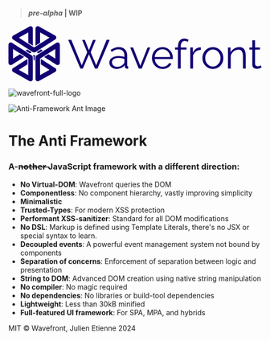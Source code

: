 > #### _pre-alpha_ | WIP

<?xml version="1.0" encoding="UTF-8" standalone="no"?>
<svg
   width="158.59123mm"
   height="34.475056mm"
   viewBox="0 0 158.59123 34.475056"
   version="1.1"
   id="svg1"
   xml:space="preserve"
   xmlns="http://www.w3.org/2000/svg"
   xmlns:svg="http://www.w3.org/2000/svg"><defs
     id="defs1" /><g
     id="layer1"
     transform="translate(-32.494497,-84.276884)"><path
       style="font-size:96px;font-family:Raleway;white-space:pre;fill:#120073"
       d="m 170.17209,282.79284 h 6.336 l 9.6,24.192 9.696,-24.192 h 6.432 l -11.904,29.088 13.056,30.816 24.672,-60.384 h 7.296 l -28.896,68.16 h -5.952 l -14.304,-33.696 -14.4,33.696 h -5.856 l -28.8,-68.16 h 7.2 l 24.768,60.384 12.96,-30.816 z m 64.31982,53.28 q 0,-4.704 2.688,-8.064 2.688,-3.456 7.392,-5.28 4.8,-1.92 11.04,-1.92 3.648,0 7.584,0.576 3.936,0.576 7.008,1.728 v -4.224 q 0,-6.336 -3.744,-10.08 -3.744,-3.744 -10.368,-3.744 -4.032,0 -7.968,1.536 -3.84,1.44 -8.064,4.32 l -2.496,-4.608 q 4.896,-3.36 9.6,-4.992 4.704,-1.728 9.6,-1.728 9.216,0 14.592,5.28 5.376,5.28 5.376,14.592 v 23.136 q 0,1.344 0.576,2.016 0.576,0.576 1.824,0.672 v 5.184 q -1.056,0.096 -1.824,0.192 -0.768,0.096 -1.152,0 -2.4,-0.096 -3.648,-1.536 -1.248,-1.44 -1.344,-3.072 l -0.096,-3.648 q -3.36,4.32 -8.736,6.72 -5.376,2.304 -10.944,2.304 -4.8,0 -8.736,-2.016 -3.84,-2.112 -6.048,-5.568 -2.112,-3.552 -2.112,-7.776 z m 33.504,3.84 q 1.056,-1.344 1.632,-2.592 0.576,-1.248 0.576,-2.208 v -7.296 q -3.264,-1.248 -6.816,-1.92 -3.456,-0.672 -7.008,-0.672 -7.008,0 -11.328,2.784 -4.32,2.784 -4.32,7.584 0,2.784 1.44,5.28 1.44,2.4 4.224,4.032 2.784,1.536 6.528,1.536 4.704,0 8.736,-1.824 4.128,-1.824 6.336,-4.704 z m 36.19176,10.56 -20.256,-50.016 h 6.816 l 17.088,43.488 17.184,-43.488 h 6.432 l -20.256,50.016 z m 56.15975,0.96 q -5.376,0 -9.984,-2.016 -4.608,-2.112 -7.968,-5.664 -3.36,-3.648 -5.28,-8.352 -1.824,-4.704 -1.824,-10.08 0,-7.008 3.168,-12.864 3.264,-5.856 8.928,-9.312 5.664,-3.552 12.864,-3.552 7.392,0 12.864,3.552 5.568,3.552 8.736,9.408 3.168,5.76 3.168,12.672 0,0.768 0,1.536 0,0.672 -0.096,1.056 h -42.816 q 0.48,5.376 2.976,9.6 2.592,4.128 6.624,6.624 4.128,2.4 8.928,2.4 4.896,0 9.216,-2.496 4.416,-2.496 6.144,-6.528 l 5.664,1.536 q -1.536,3.552 -4.704,6.432 -3.168,2.88 -7.488,4.512 -4.224,1.536 -9.12,1.536 z m -18.432,-28.32 h 36.96 q -0.384,-5.472 -2.976,-9.6 -2.496,-4.128 -6.624,-6.432 -4.032,-2.4 -8.928,-2.4 -4.896,0 -8.928,2.4 -4.032,2.304 -6.624,6.528 -2.496,4.128 -2.88,9.504 z m 55.00794,27.36 v -44.832 h -6.912 v -5.184 h 6.912 v -1.344 q 0,-6.144 1.728,-10.56 1.824,-4.416 5.088,-6.72 3.36,-2.4 7.872,-2.4 2.976,0 5.76,0.864 2.784,0.864 4.8,2.304 l -2.016,4.704 q -1.248,-1.056 -3.264,-1.632 -2.016,-0.576 -4.032,-0.576 -4.512,0 -7.008,3.552 -2.4,3.552 -2.4,10.272 v 1.536 h 13.824 v 5.184 h -13.824 v 44.832 z m 54.24,-44.256 q -6.528,0.192 -11.52,3.648 -4.896,3.456 -6.912,9.504 v 31.104 h -6.528 v -50.016 h 6.144 v 12 q 2.592,-5.28 6.816,-8.544 4.32,-3.264 9.12,-3.648 0.96,-0.096 1.632,-0.096 0.768,0 1.248,0.096 z m 28.51191,45.216 q -5.376,0 -9.984,-2.016 -4.512,-2.112 -7.872,-5.664 -3.264,-3.648 -5.088,-8.256 -1.824,-4.704 -1.824,-9.888 0,-5.376 1.824,-9.984 1.824,-4.704 5.184,-8.256 3.36,-3.648 7.872,-5.664 4.608,-2.112 9.984,-2.112 5.376,0 9.888,2.112 4.512,2.016 7.872,5.664 3.36,3.552 5.184,8.256 1.824,4.608 1.824,9.984 0,5.184 -1.824,9.888 -1.824,4.608 -5.184,8.256 -3.264,3.552 -7.872,5.664 -4.512,2.016 -9.984,2.016 z m -18.144,-25.728 q 0,5.568 2.4,10.176 2.496,4.512 6.624,7.2 4.128,2.592 9.12,2.592 4.992,0 9.12,-2.688 4.128,-2.688 6.624,-7.296 2.496,-4.704 2.496,-10.176 0,-5.568 -2.496,-10.176 -2.496,-4.608 -6.624,-7.296 -4.128,-2.688 -9.12,-2.688 -4.992,0 -9.12,2.784 -4.032,2.784 -6.528,7.392 -2.496,4.512 -2.496,10.176 z m 95.99993,24.768 h -6.528 v -27.936 q 0,-8.832 -2.592,-12.864 -2.592,-4.128 -8.16,-4.128 -3.84,0 -7.584,1.92 -3.744,1.824 -6.624,5.088 -2.784,3.168 -4.032,7.296 v 30.624 h -6.528 v -50.016 h 5.952 v 11.328 q 2.016,-3.648 5.28,-6.336 3.264,-2.784 7.392,-4.32 4.128,-1.536 8.544,-1.536 4.128,0 7.008,1.536 2.88,1.536 4.608,4.416 1.728,2.784 2.496,6.816 0.768,3.936 0.768,8.832 z m 37.43974,-2.4 q -0.768,0.288 -2.4,1.056 -1.632,0.768 -3.936,1.344 -2.304,0.576 -4.992,0.576 -2.784,0 -5.28,-1.056 -2.4,-1.056 -3.84,-3.168 -1.44,-2.208 -1.44,-5.376 v -35.808 h -6.912 v -5.184 h 6.912 v -16.896 h 6.528 v 16.896 h 11.52 v 5.184 h -11.52 v 33.984 q 0.192,2.688 1.92,4.032 1.824,1.344 4.128,1.344 2.688,0 4.896,-0.864 2.208,-0.96 2.688,-1.344 z"
       id="text2"
       transform="matrix(0.26458333,0,0,0.26458333,33.666334,18.056142)"
       aria-label="Wavefront" /><path
       style="fill:#120073;fill-opacity:1;stroke-width:0.178635"
       d="m 46.216462,118.74625 c -0.135567,-0.0123 -0.308465,-0.0579 -0.442866,-0.11671 -0.102435,-0.0448 -10.281117,-5.69901 -10.38713,-5.76996 -0.362966,-0.24296 -0.595925,-0.64558 -0.624731,-1.07973 -0.0343,-0.51687 0.194971,-0.99628 0.613989,-1.28387 0.03746,-0.0257 2.074245,-1.32323 4.526208,-2.88339 l 4.458114,-2.83667 0.03448,0.0197 0.03448,0.0197 v 1.65634 1.65633 l -2.717646,1.72941 c -2.165878,1.37829 -2.715102,1.73175 -2.705111,1.74088 0.0069,0.006 1.320167,0.73747 2.91838,1.62482 1.598214,0.88735 2.924123,1.62393 2.946467,1.63686 l 0.04062,0.0235 -3.22e-4,-5.165 -3.22e-4,-5.16499 -4.771853,-3.03598 -4.771856,-3.035977 -0.0025,1.519307 c -0.0014,0.83562 -0.0014,2.20015 0,3.03229 l 0.0025,1.51298 2.153432,-1.37037 c 1.184386,-0.7537 2.158354,-1.37037 2.164369,-1.37037 0.0061,0 0.607733,0.3796 1.337146,0.84355 1.007504,0.64084 1.323512,0.84621 1.314993,0.8546 -0.02399,0.0236 -7.690754,4.89669 -7.754113,4.92858 -0.244286,0.12299 -0.510449,0.17598 -0.767086,0.15272 -0.358976,-0.0325 -0.644135,-0.16535 -0.89644,-0.41753 -0.244691,-0.24457 -0.380081,-0.52985 -0.41472,-0.87386 -0.01393,-0.13834 -0.01393,-11.420861 0,-11.559204 0.03464,-0.34401 0.170029,-0.62929 0.41472,-0.87386 0.163536,-0.163454 0.324573,-0.266922 0.526402,-0.338223 0.378879,-0.133844 0.776428,-0.108177 1.137124,0.07342 0.08145,0.04101 12.521368,7.954947 12.621236,8.029287 0.255724,0.19037 0.443232,0.46692 0.526707,0.77683 0.05141,0.19087 0.04808,-0.30524 0.04813,7.14389 5e-5,6.1662 -0.0014,6.89141 -0.01476,6.98082 -0.0463,0.3118 -0.186275,0.58788 -0.411054,0.81074 -0.297382,0.29485 -0.720195,0.44699 -1.136974,0.40912 z m 4.487804,-0.004 c -0.169353,-0.0208 -0.31032,-0.0633 -0.473156,-0.14259 -0.394247,-0.19213 -0.667747,-0.54398 -0.771629,-0.99267 l -0.02147,-0.0927 -0.0029,-6.91093 c -0.0022,-5.15963 -1.79e-4,-6.93395 0.008,-7.00174 0.03009,-0.24895 0.124838,-0.48645 0.274547,-0.68823 0.06284,-0.0847 0.193965,-0.21775 0.274586,-0.27863 0.09307,-0.0703 12.542416,-7.989901 12.63659,-8.038727 0.340481,-0.176536 0.737819,-0.207078 1.105101,-0.08494 0.207201,0.06891 0.378417,0.172299 0.536375,0.323911 0.253312,0.243133 0.402027,0.548779 0.437153,0.898441 0.01388,0.138242 0.01388,11.420965 0,11.559205 -0.03512,0.34966 -0.183841,0.65531 -0.437153,0.89844 -0.439276,0.42163 -1.089522,0.518 -1.636496,0.24255 -0.06247,-0.0314 -7.734343,-4.90755 -7.758549,-4.93118 -0.0082,-0.008 0.323527,-0.22351 1.311752,-0.85193 0.72753,-0.46264 1.330389,-0.84209 1.339687,-0.84321 0.0094,-0.001 0.984723,0.61427 2.16761,1.36754 l 2.150705,1.3696 0.0025,-1.51887 c 0.0013,-0.83538 0.0013,-2.19951 0,-3.031407 l -0.0025,-1.51254 -4.771702,3.035537 -4.771703,3.03553 -0.0029,4.43045 c -0.0016,2.43675 -7.14e-4,4.76011 0.0019,5.16304 l 0.0048,0.73257 2.953152,-1.64065 c 1.624233,-0.90236 2.951985,-1.64495 2.950558,-1.65022 -0.0014,-0.005 -1.222809,-0.78605 -2.714184,-1.73513 l -2.711592,-1.72556 -0.0022,-1.65343 -0.0022,-1.65343 0.03538,-0.0229 c 0.03259,-0.0211 0.03728,-0.0218 0.05964,-0.009 0.06065,0.0354 8.902461,5.66466 8.962614,5.70614 0.359213,0.24772 0.585654,0.64365 0.614206,1.07395 0.02825,0.42584 -0.118214,0.82011 -0.415158,1.11752 -0.04772,0.0478 -0.124266,0.11351 -0.170128,0.14607 -0.0961,0.0683 -10.325028,5.75432 -10.437013,5.80176 -0.09454,0.04 -0.209554,0.0746 -0.312946,0.094 -0.09916,0.0186 -0.313688,0.026 -0.411022,0.0142 z m -2.449871,-14.13861 c -0.0037,-1.16833 -0.0011,-1.10339 -0.05449,-1.30928 -0.0599,-0.2311 -0.176524,-0.47551 -0.315678,-0.66159 -0.05872,-0.0785 -0.06548,-0.0678 0.09103,-0.14435 0.21568,-0.10547 0.37312,-0.14157 0.621314,-0.14242 0.258203,-9e-4 0.423061,0.0357 0.640433,0.1423 0.156286,0.0766 0.150141,0.0682 0.0985,0.13534 -0.142018,0.18473 -0.261413,0.43254 -0.323152,0.67072 -0.05338,0.20589 -0.05066,0.14095 -0.05449,1.30928 -0.002,0.59539 -0.0054,1.08252 -0.0077,1.08252 -0.0022,0 -0.07603,-0.0458 -0.163881,-0.10171 -0.08785,-0.0559 -0.166483,-0.10337 -0.174733,-0.10538 -0.0082,-0.002 -0.08936,0.0438 -0.180255,0.10171 -0.09089,0.058 -0.167087,0.10538 -0.16932,0.10538 -0.0022,0 -0.0057,-0.48713 -0.0076,-1.08252 z m -3.672469,-4.22289 c -0.725505,-0.462287 -1.319099,-0.844777 -1.319099,-0.849977 0,-0.0145 1.095638,-0.70806 1.10775,-0.70125 0.0058,0.003 0.605662,0.38438 1.332942,0.84689 1.0672,0.678687 1.319858,0.843187 1.309541,0.852597 -0.02861,0.0261 -1.086861,0.69322 -1.098956,0.69276 -0.0073,-3.6e-4 -0.606673,-0.37873 -1.332178,-0.84102 z m 6.160575,0.49613 c -0.297036,-0.18938 -0.543522,-0.34767 -0.547743,-0.35174 -0.0058,-0.006 1.179809,-0.765297 2.637385,-1.689767 0.01864,-0.0118 0.06219,0.0139 0.568739,0.33632 0.301707,0.19201 0.549796,0.35284 0.55131,0.35738 0.0034,0.01 -2.639687,1.693417 -2.657345,1.692667 -0.0068,-3.6e-4 -0.25531,-0.15548 -0.552346,-0.34486 z m -2.319577,-0.19938 c -0.165882,-0.0234 -0.342173,-0.0803 -0.485899,-0.15689 -0.07773,-0.0414 -12.472404,-7.925584 -12.581319,-8.002888 -0.345328,-0.245101 -0.566051,-0.638878 -0.593971,-1.059658 -0.03462,-0.521723 0.199658,-1.005486 0.624731,-1.290014 0.106013,-0.07096 10.284692,-5.72513 10.38713,-5.769961 0.295929,-0.129511 0.620325,-0.155746 0.93036,-0.07524 0.127858,0.0332 0.196804,0.06001 0.316789,0.123174 0.371692,0.195676 0.632151,0.542171 0.732025,0.97383 l 0.02145,0.0927 0.0026,5.474476 0.0026,5.474476 -0.112376,-0.0713 c -0.06181,-0.03921 -0.705974,-0.449098 -1.431478,-0.910847 l -1.3191,-0.839545 -0.0048,-3.245859 -0.0048,-3.24586 -2.947768,1.637646 c -1.621273,0.900706 -2.951607,1.641485 -2.956298,1.646177 -0.01053,0.01053 9.575926,6.114028 9.603277,6.114301 0.02745,3.57e-4 9.614356,-6.103224 9.603515,-6.114067 -0.0048,-0.0048 -1.335261,-0.745705 -2.956534,-1.646411 l -2.947768,-1.637646 -0.0048,3.246277 -0.0048,3.246279 -1.386009,0.882344 c -0.762306,0.485288 -1.406472,0.895081 -1.43148,0.910646 l -0.04547,0.0283 0.0026,-5.474694 0.0026,-5.474692 0.02145,-0.0927 c 0.08382,-0.362258 0.288007,-0.67541 0.571233,-0.876065 0.09956,-0.07052 0.281848,-0.162101 0.391556,-0.19669 0.339612,-0.107078 0.682182,-0.09154 1.00595,0.04562 0.111885,0.0474 10.340978,5.733554 10.436168,5.801265 0.336184,0.239132 0.560122,0.643218 0.586646,1.058573 0.03351,0.524681 -0.204463,1.00723 -0.639585,1.296948 -0.03943,0.02626 -2.859005,1.82163 -6.265721,3.989726 -3.515078,2.237062 -6.239509,3.964949 -6.299179,3.995079 -0.203284,0.10263 -0.369494,0.14322 -0.606977,0.1482 -0.08674,0.002 -0.184243,-3.6e-4 -0.216663,-0.005 z"
       id="path1" /></g></svg>


![wavefront-full-logo](https://github.com/julienetie/wavefront/assets/7676299/e6f0acf9-414a-4eed-9cab-dbc5dd5475ec)

![Anti-Framework Ant Image](https://github.com/julienetie/anti-framework/blob/06398a8ab78780795e143689c2c4ccc426455bb3/anti-framework.webp?raw=true)
# The Anti Framework
### A-n̶o̶t̶h̶e̶r̶ JavaScript framework with a different direction: 

- **No Virtual-DOM**: Wavefront queries the DOM
- **Componentless**: No component hierarchy, vastly improving simplicity
- **Minimalistic**
- **Trusted-Types**: For modern XSS protection
- **Performant XSS-sanitizer**: Standard for all DOM modifications
- **No DSL**: Markup is defined using Template Literals, there's no JSX or special syntax to learn.
- **Decoupled events**: A powerful event management system not bound by components
- **Separation of concerns**: Enforcement of separation between logic and presentation
- **String to DOM**: Advanced DOM creation using native string manipulation
- **No compiler**: No magic required
- **No dependencies**: No libraries or build-tool dependencies
- **Lightweight**: Less than 30kB minified
- **Full-featured UI framework**: For SPA, MPA, and hybrids

MIT © Wavefront, Julien Etienne 2024
